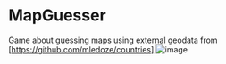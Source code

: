 # MapGuesser
Game about guessing maps using external geodata from [https://github.com/mledoze/countries]
![image](https://github.com/kacpiwr/MapGuesser/assets/71846989/c86cdd3c-72e7-4acd-a701-d5abb340070a)

